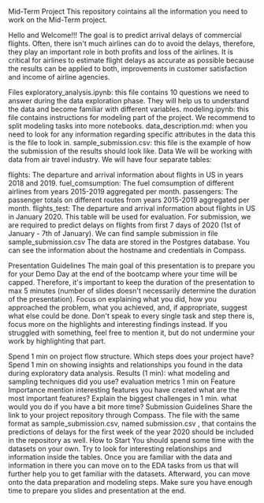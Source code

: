 Mid-Term Project
This repository cointains all the information you need to work on the Mid-Term project.

Hello and Welcome!!!
The goal is to predict arrival delays of commercial flights. Often, there isn't much airlines can do to avoid the delays, therefore, they play an important role in both profits and loss of the airlines. It is critical for airlines to estimate flight delays as accurate as possible because the results can be applied to both, improvements in customer satisfaction and income of airline agencies.

Files
exploratory_analysis.ipynb: this file contains 10 questions we need to answer during the data exploration phase. They will help us to understand the data and become familiar with different variables.
modeling.ipynb: this file contains instructions for modeling part of the project. We recommend to split modeling tasks into more notebooks.
data_description.md: when you need to look for any information regarding specific attributes in the data this is the file to look in.
sample_submission.csv: this file is the example of how the submission of the results should look like.
Data
We will be working with data from air travel industry. We will have four separate tables:

flights: The departure and arrival information about flights in US in years 2018 and 2019.
fuel_comsumption: The fuel comsumption of different airlines from years 2015-2019 aggregated per month.
passengers: The passenger totals on different routes from years 2015-2019 aggregated per month.
flights_test: The departure and arrival information about flights in US in January 2020. This table will be used for evaluation. For submission, we are required to predict delays on flights from first 7 days of 2020 (1st of January - 7th of January). We can find sample submission in file sample_submission.csv
The data are stored in the Postgres database. You can see the information about the hostname and credentials in Compass.

Presentation Guidelines
The main goal of this presentation is to prepare you for your Demo Day at the end of the bootcamp where your time will be capped. Therefore, it's important to keep the duration of the presentation to max 5 minutes (number of slides doesn't necessarily determine the duration of the presentation). Focus on explaining what you did, how you approached the problem, what you achieved, and, if appropriate, suggest what else could be done. Don't speak to every single task and step there is, focus more on the highlights and interesting findings instead. If you struggled with something, feel free to mention it, but do not undermine your work by highlighting that part.

Spend 1 min on project flow structure. Which steps does your project have?
Spend 1 min on showing insights and relationships you found in the data during exploratory data analysis.
Results (1 min):
what modeling and sampling techniques did you use?
evaluation metrics
1 min on Feature Importance
mention interesting features you have created
what are the most important features?
Explain the biggest challenges in 1 min.
what would you do if you have a bit more time?
Submission Guidelines
Share the link to your project repository through Compass.
The file with the same format as sample_submission.csv, named submission.csv , that contains the predictions of delays for the first week of the year 2020 should be included in the repository as well.
How to Start
You should spend some time with the datasets on your own. Try to look for interesting relationships and information inside the tables. Once you are familiar with the data and information in there you can move on to the EDA tasks from us that will further help you to get familiar with the datasets. Afterward, you can move onto the data preparation and modeling steps. Make sure you have enough time to prepare you slides and presentation at the end.
